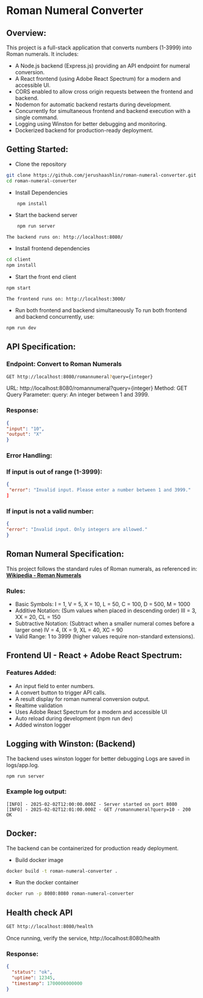 # Roman Numeral Converter

## Overview:
This project is a full-stack application that converts numbers (1-3999) into Roman numerals. It includes:
- A Node.js backend (Express.js) providing an API endpoint for numeral conversion.
- A React frontend (using Adobe React Spectrum) for a modern and accessible UI.
- CORS enabled to allow cross origin requests between the frontend and backend.
- Nodemon for automatic backend restarts during development.
- Concurrently for simultaneous frontend and backend execution with a single command.
- Logging using Winston for better debugging and monitoring. 
- Dockerized backend for production-ready deployment.

## Getting Started:

- Clone the repository 
```sh
git clone https://github.com/jerushaashlin/roman-numeral-converter.git 
cd roman-numeral-converter
```

- Install Dependencies
```sh
	npm install
```

- Start the backend server
```sh
	npm run server
```

	The backend runs on: http://localhost:8080/


- Install frontend dependencies
```sh
cd client
npm install
```

- Start the front end client
```sh
npm start
```

	The frontend runs on: http://localhost:3000/

- Run both frontend and backend simultaneously 
	To run both frontend and backend concurrently, use:
```sh
npm run dev
```

## API Specification:
### Endpoint: Convert to Roman Numerals

```sh
GET http://localhost:8080/romannumeral?query={integer}
```

URL: http://localhost:8080/romannumeral?query={integer}
Method: GET
Query Parameter:
query: An integer between 1 and 3999.

### Response:

```json
{
"input": "10",
"output": "X"
}
```

### Error Handling:
### If input is out of range (1-3999):

```json
{
 "error": "Invalid input. Please enter a number between 1 and 3999."
]
```

### If input is not a valid number:

```json
{
"error": "Invalid input. Only integers are allowed."
}
```

## Roman Numeral Specification:
This project follows the standard rules of Roman numerals, as referenced in: 
**[Wikipedia - Roman Numerals](https://en.wikipedia.org/wiki/Roman_numerals)**

### Rules:
- Basic Symbols: 
I = 1, V = 5, X = 10, L = 50, C = 100, D = 500, M = 1000
- Additive Notation: (Sum values when placed in descending order)
III = 3, XX = 20, CL = 150
- Subtractive Notation: (Subtract when a smaller numeral comes before a larger one)
IV = 4, IX = 9, XL = 40, XC = 90
- Valid Range:
1 to 3999 (higher values require non-standard extensions).

## Frontend UI - React + Adobe React Spectrum:
### Features Added:
- An input field to enter numbers.
- A convert button to trigger API calls.
- A result display for roman numeral conversion output.
- Realtime validation
- Uses Adobe React Spectrum for a modern and accessible UI
- Auto reload during development (npm run dev)
- Added winston logger

## Logging with Winston: (Backend)
The backend uses winston logger for better debugging
Logs are saved in logs/app.log.

```sh
npm run server
```
### Example log output:

```pgsql
[INFO] - 2025-02-02T12:00:00.000Z - Server started on port 8080
[INFO] - 2025-02-02T12:01:00.000Z - GET /romannumeral?query=10 - 200 OK
```
## Docker:
The backend can be containerized for production ready deployment.

- Build docker image

```sh
docker build -t roman-numeral-converter .
```

- Run the docker container

```sh
docker run -p 8080:8080 roman-numeral-converter
```

## Health check API

```sh
GET http://localhost:8080/health
```

Once running, verify the service,
http://localhost:8080/health

### Response:

```json
{
  "status": "ok",
  "uptime": 12345,
  "timestamp": 1700000000000
}
```






